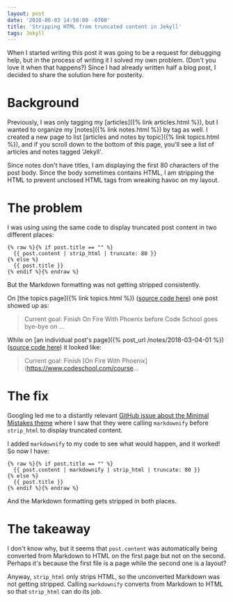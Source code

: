 ```yaml
---
layout: post
date: '2018-06-03 14:50:00 -0700'
title: 'Stripping HTML from truncated content in Jekyll'
tags: Jekyll
---
```

When I started writing this post it was going to be a request for debugging help, but in the process of writing it I solved my own problem. (Don't you love it when that happens?) Since I had already written half a blog post, I decided to share the solution here for posterity.

# Background

Previously, I was only tagging my [articles]({% link articles.html %}), but I wanted to organize my [notes]({% link notes.html %}) by tag as well. I created a new page to list [articles and notes by topic]({% link topics.html %}), and if you scroll down to the bottom of this page, you'll see a list of articles and notes tagged 'Jekyll'.

Since notes don't have titles, I am displaying the first 80 characters of the post body. Since the body sometimes contains HTML, I am stripping the HTML to prevent unclosed HTML tags from wreaking havoc on my layout.

# The problem

I was using using the same code to display truncated post content in two different places:

```liquid
{% raw %}{% if post.title == "" %}
  {{ post.content | strip_html | truncate: 80 }}
{% else %}
  {{ post.title }}
{% endif %}{% endraw %}
```

But the Markdown formatting was not getting stripped consistently.

On [the topics page]({% link topics.html %}) ([source code here](https://github.com/FionaVoss/fionavoss.github.io/blob/master/topics.html)) one post showed up as:

> Current goal: Finish On Fire With Phoenix before Code School goes bye-bye on ...

While on [an individual post's page]({% post_url /notes/2018-03-04-01 %}) ([source code here](https://github.com/FionaVoss/fionavoss.github.io/blob/master/_layouts/post.html)) it looked like:

> Current goal: Finish [On Fire With Phoenix](https://www.codeschool.com/course...

# The fix

Googling led me to a distantly relevant [GitHub issue about the Minimal Mistakes theme](https://github.com/mmistakes/minimal-mistakes/issues/719) where I saw that they were calling `markdownify` before `strip_html` to display truncated content.

I added `markdownify` to my code to see what would happen, and it worked! So now I have:

```liquid
{% raw %}{% if post.title == "" %}
  {{ post.content | markdownify | strip_html | truncate: 80 }}
{% else %}
  {{ post.title }}
{% endif %}{% endraw %}
```

And the Markdown formatting gets stripped in both places.

# The takeaway

I don't know why, but it seems that `post.content` was automatically being converted from Markdown to HTML on the first page but not on the second. Perhaps it's because the first file is a page while the second one is a layout?

 Anyway, `strip_html` only strips HTML, so the unconverted Markdown was not getting stripped. Calling `markdownify` converts from Markdown to HTML so that `strip_html` can do its job.
